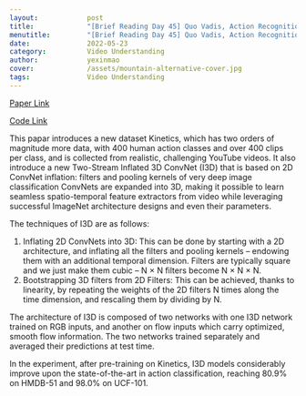 ```yaml
---
layout:            post
title:             "[Brief Reading Day 45] Quo Vadis, Action Recognition? A New Model and the Kinetics Dataset"
menutitle:         "[Brief Reading Day 45] Quo Vadis, Action Recognition? A New Model and the Kinetics Dataset"
date:              2022-05-23
category:          Video Understanding
author:            yexinmao
cover:             /assets/mountain-alternative-cover.jpg
tags:              Video Understanding
---
```


[Paper Link](https://arxiv.org/abs/1705.07750?context=cs)

[Code Link](https://github.com/hassony2/kinetics_i3d_pytorch)

This papar introduces a new dataset Kinetics, which has two orders of magnitude more data, with 400 human action classes and over 400 clips per
class, and is collected from realistic, challenging YouTube videos. It also introduce a new Two-Stream Inflated 3D ConvNet (I3D) that is based on 2D ConvNet inflation: filters and pooling kernels of very deep image classification ConvNets are expanded into 3D, making it possible to learn seamless spatio-temporal feature extractors from video while leveraging successful ImageNet architecture designs and even their parameters.

The techniques of I3D are as follows:

1. Inflating 2D ConvNets into 3D: This can be done by starting with a 2D architecture, and inflating all the filters and pooling kernels – endowing them with an additional temporal dimension. Filters are typically square and we just make them cubic – N × N filters become N × N × N.
2. Bootstrapping 3D filters from 2D Filters: This can be achieved, thanks to linearity, by repeating the weights of the 2D filters N times along the time dimension, and rescaling them by dividing by N. 

The architecture of I3D is composed of two networks with one I3D network trained on RGB inputs, and another on flow inputs which carry optimized, smooth flow information. The two networks trained separately and averaged their predictions at test time.

In the experiment, after pre-training on Kinetics, I3D models considerably improve upon the state-of-the-art in action classification, reaching 80.9% on HMDB-51 and 98.0% on UCF-101.

